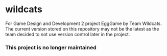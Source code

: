 # wildcats
For Game Design and Development 2 project EggGame by Team Wildcats.
The current version stored on this repository may not be the latest as the team decided to not use version control later in the project.
### This project is no longer maintained 
